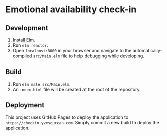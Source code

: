 # Emotional availability check-in

## Development

1. [Install Elm](https://guide.elm-lang.org/install/elm.html).
1. Run `elm reactor`.
1. Open `localhost:8000` in your browser and navigate to the automatically-compiled `src/Main.elm` file to help debugging while developing.

## Build

1. Run `elm male src/Main.elm`.
1. An `index.html` file will be created at the root of the repository.

## Deployment

This project uses GitHub Pages to deploy the application to `https://checkin.yvesgurcan.com`. Simply commit a new build to deploy the application.
